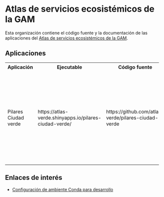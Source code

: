 # Atlas de servicios ecosistémicos de la GAM
Esta organización contiene el código fuente y la documentación de las aplicaciones del [Atlas de servicios ecosistémicos de la GAM](https://atlas-verde.org/).

## Aplicaciones

<table>
  <tr>
    <th>
    Aplicación
    </>
    <th>
    Ejecutable
    </th>
    <th>
    Código fuente
    </th>
    <th>
    Pendientes
    </th>
  </tr>
  <tr>
    <td>
    Pilares Ciudad verde
    </td>
    <td>
    https://atlas-verde.shinyapps.io/pilares-ciudad-verde/
    </td>
    <td>
    https://github.com/atlas-verde/pilares-ciudad-verde
    </td>
    <td>
    Codificación: las tildes y otros caracteres no se despliegan correctamente.<br>
    Nombres de los indicadores: la redacción debe homgeneizarse.<br>
    Unidades de medida de los indicadores: algunas no están claras.
    </td>              
  </tr>
</table>

## Enlaces de interés

- [Configuración de ambiente Conda para desarrollo](conda.md)
